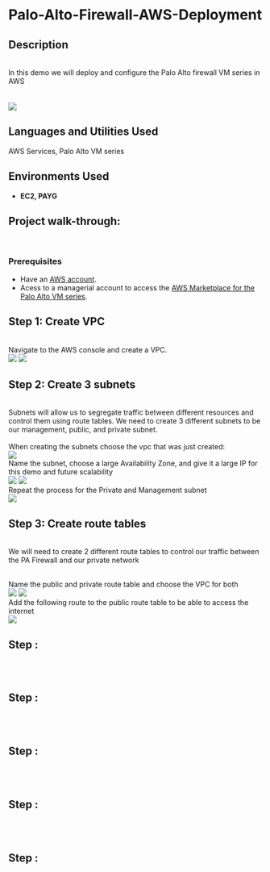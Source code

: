 # Palo-Alto-Firewall-AWS-Deployment
<h2>Description</h2>
<br/> In this demo we will deploy and configure the Palo Alto firewall VM series in AWS
<br />
<br/> <br/>
<img src="https://github.com/user-attachments/assets/9f7da006-4d76-44c3-845a-ced7418ec642"/>


<h2>Languages and Utilities Used</h2>

AWS Services, Palo Alto VM series

<h2>Environments Used </h2>

- <b>EC2, PAYG </b>

<h2>Project walk-through:</h2>
<br/>
<p align="center">


### **Prerequisites**  
- Have an [AWS account](https://aws.amazon.com/console/).   
- Acess to a managerial account to access the [AWS Marketplace for the Palo Alto VM series](https://aws.amazon.com/marketplace/pp/prodview-mn63yjbq37n4c).

## Step 1: Create VPC
<br/> Navigate to the AWS console and create a VPC. <br/>
<img src="https://github.com/user-attachments/assets/d4793a17-95e0-47b6-a25f-e97eedf53b64"/>
<img src="https://github.com/user-attachments/assets/224cba1e-ddd7-4603-90a8-ad3725390bdd"/>

## Step 2: Create 3 subnets
<br/> Subnets will allow us to segregate traffic between different resources and control them using route tables. We need to create 3 different subnets to be our management, public, and private subnet. <br/>
<br/> When creating the subnets choose the vpc that was just created: <br/>
<img src="https://github.com/user-attachments/assets/94f354d4-ba6a-4357-8fb4-49073fbacb4f"/>
<br/> Name the subnet, choose a large Availability Zone, and give it a large IP for this demo and future scalability <br/>
<img src="https://github.com/user-attachments/assets/eef72a5b-0f52-47b9-8754-0be379adbc3d"/>
<img src="https://github.com/user-attachments/assets/3036cbb2-6472-4b33-b728-d15897705154"/>
<br/> Repeat the process for the Private and Management subnet <br/>
<img src="https://github.com/user-attachments/assets/06fcd897-d6c4-4ca8-9731-7e80b334fd36"/>



## Step 3: Create route tables

<br/> We will need to create 2 different route tables to control our traffic between the PA Firewall and our private network <br/> 

<br/> Name the public and private route table and choose the VPC for both <br/>
<img src="https://github.com/user-attachments/assets/8acdb9cc-abe2-4ca8-a33f-7ada415b2f54"/>
<img src="https://github.com/user-attachments/assets/5fcc6438-e039-4c31-a48f-c39d42b6b2e5"/>
<br/> Add the following route to the public route table to be able to access the internet <br/>
<img src="https://github.com/user-attachments/assets/6034dabe-1802-404a-9c2a-6c19e318e34b"/>


## Step : 
<br/> <br/>
<img src=""/>


## Step : 
<br/> <br/>
<img src=""/>


## Step :
<br/> <br/>
<img src=""/>


## Step : 
<br/> <br/>
<img src=""/>


## Step :
<br/> <br/>
<img src=""/>

